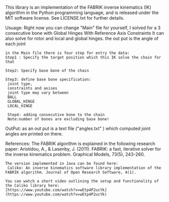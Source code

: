 This library is an implementation of the FABRIK inverse kinematics (IK) algorithm in the Python programming language, 
and is released under the MIT software license. See LICENSE.txt for further details.

Usuage:
	Right now you can change "Main" file for yourself, I solved for a 3 consecutive bone with Global Hinges With Reference Axis Constraints 
	It can also solve for rotor and local and global hinges. 
	the out put is the angle of each joint
	
	in the Main file there is four step for entry the data:
	Step1 : Specify the target position which this IK solve the chain for that
	
	Step2: Specify base bone of the chain

	Step3: define base bone specification:
     joint type,
     constraints and axises
     joint type may vary between
     BALL
     GLOBAL_HINGE
     LOCAL_HINGE
	 
	 Step4: adding consecutive bone to the chain 
	 Note:number of bones are excluding base bone!


OutPut:
	as an out put is a text file ("angles.txt" ) which computed joint angles are printed on there.

References:
	The FABRIK algorithm is explained in the following research paper:
	Aristidou, A., & Lasenby, J. (2011). FABRIK: a fast, iterative solver for the inverse kinematics problem. Graphical Models, 73(5), 243-260.

	The version implemented in Java can be found here:
	 Caliko: An inverse kinematics software library implementation of the FABRIK algorithm. Journal of Open Research Software, 4(1).

	You can watch a short video outlining the setup and functionality of the Caliko library here:
	[https://www.youtube.com/watch?v=wEtp4P2ucYk](https://www.youtube.com/watch?v=wEtp4P2ucYk)
